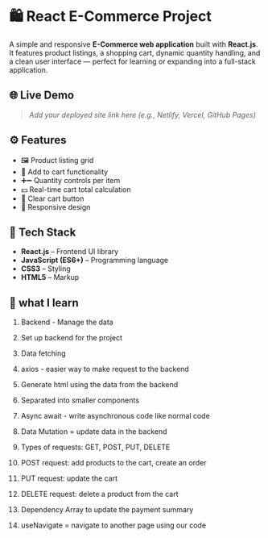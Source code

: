 # 🛍️ React E-Commerce Project

A simple and responsive **E-Commerce web application** built with **React.js**. It features product listings, a shopping cart, dynamic quantity handling, and a clean user interface — perfect for learning or expanding into a full-stack application.

## 🌐 Live Demo

> _Add your deployed site link here (e.g., Netlify, Vercel, GitHub Pages)_

## ⚙️ Features

- 🖼️ Product listing grid
- 🛒 Add to cart functionality
- ➕➖ Quantity controls per item
- 💵 Real-time cart total calculation
- 🧼 Clear cart button
- 📱 Responsive design

## 🚀 Tech Stack

- **React.js** – Frontend UI library
- **JavaScript (ES6+)** – Programming language
- **CSS3** – Styling  
- **HTML5** – Markup

## 📁 what I learn



1. Backend - Manage the data  
2. Set up backend for the project  
3. Data fetching  
4. axios - easier way to make request to the backend  
5. Generate html using the data from the backend  
6. Separated into smaller components  
7. Async await - write asynchronous code like normal code  

8. Data Mutation = update data in the backend  
9. Types of requests: GET, POST, PUT, DELETE  
10. POST request: add products to the cart, create an order  
11. PUT request: update the cart  
12. DELETE request: delete a product from the cart  
13. Dependency Array to update the payment summary  
14. useNavigate = navigate to another page using our code  
